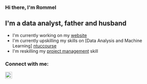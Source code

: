 ### Hi there, I'm Rommel

## I'm a data analyst, father and husband
- I'm currently working on my [website]
- I'm currently upskilling my skills on [Data Analysis and Machine Learning] [ntuccourse]
- I'm reskilling my [project management][onlinecourse] skill

### Connect with me:

[<img align="left" alt="LinkedIn" width="22px" src="https://cdn.jsdelivr.net/npm/simple-icons@v3/icons/linkedin.svg" target="_blank" />][linkedin]

[website]: https://rommel-space.herokuapp.com/
[ntuccourse]: https://www.ntuclearninghub.com/course/associate-data-analyst/
[onlinecourse]: https://www.linkedin.com/learning/project-management-foundations-4
[linkedin]: https://www.linkedin.com/in/rmlabastida/